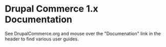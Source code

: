 # Drupal Commerce 1.x Documentation

See DrupalCommerce.org and mouse over the "Documenation" link in the header to find various user guides.